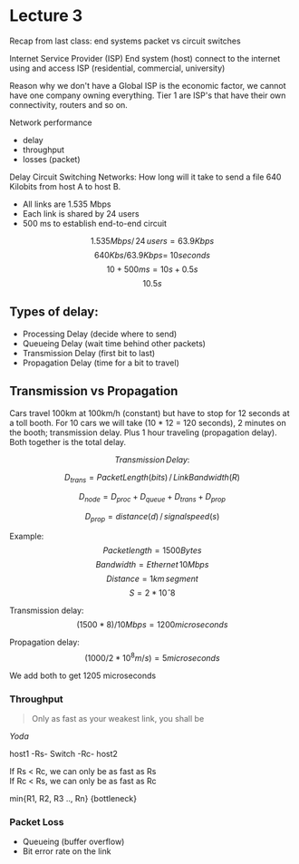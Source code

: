 # Lecture 3 #
Recap from last class:
end systems
packet vs circuit switches

Internet Service Provider (ISP)
End system (host) connect to the internet using and access ISP (residential,
commercial, university)

Reason why we don't have a Global ISP is the economic factor, we cannot have one
company owning everything. Tier 1 are ISP's that have their own connectivity,
routers and so on.

Network performance
- delay
- throughput
- losses (packet)

Delay Circuit Switching Networks:
How long will it take to send a file 640 Kilobits
from host A to host B.

- All links are 1.535 Mbps
- Each link is shared by 24 users
- 500 ms to establish end-to-end circuit

$$ {1.535 Mbps} /\,24\,users = 63.9 Kbps$$
$$ 640Kbs / 63.9 Kbps = ~10seconds $$
$$ 10 + 500 ms = 10s + 0.5 s $$
$$ 10.5s $$

## Types of delay: ##

 - Processing Delay (decide where to send)
 - Queueing Delay (wait time behind other packets)
 - Transmission Delay (first bit to last)
 - Propagation Delay (time for a bit to travel)

 ## Transmission vs Propagation ##
 Cars travel 100km at 100km/h (constant) but have to stop for 12 seconds at
 a toll booth. For 10 cars we will take (10 * 12 = 120 seconds), 2 minutes on
 the booth; transmission delay. Plus 1 hour traveling (propagation delay).
 Both together is the total delay.

 $$ Transmission\,Delay: $$

 $$ D_{trans} = Packet Length (bits)\,/\,Link Bandwidth (R) $$

 $$ D_{node} = D_{proc} + D_{queue} + D_{trans} + D_{prop} $$

 $$ D_{prop} = distance (d)\,/\,signal speed (s) $$

Example:
 $$ Packet length = 1500 Bytes $$
 $$ Bandwidth = Ethernet\,10Mbps $$
 $$ Distance = 1km\,segment $$
 $$ S = 2 * 10ˆ{8} $$


 Transmission delay:
 $$ (1500 * 8) / 10Mbps = 1200 microseconds $$

 Propagation delay:
 $$ (1000 / 2 * {10^8}m/s) = 5microseconds $$

We add both to get 1205 microseconds

### Throughput ###
> Only as fast as your weakest link, you shall be

_Yoda_

host1 -Rs- Switch -Rc- host2

If Rs < Rc, we can only be as fast as Rs</br>
If Rc < Rs, we can only be as fast as Rc

min{R1, R2, R3 .., Rn} {bottleneck}

### Packet Loss ###
 - Queueing (buffer overflow)
 - Bit error rate on the link
